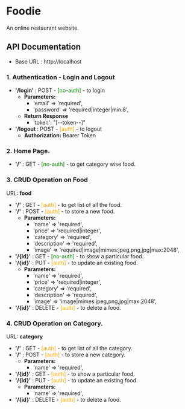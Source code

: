 
# Foodie
An online restaurant website.

## API Documentation

- Base URL : http://localhost

### 1. Authentication - Login and Logout

- **'/login'** : POST - <font color="green">[no-auth]</font> - to login
  - **Parameters:**
    - 'email' => 'required',
    - 'password' => 'required|integer|min:8',
  - **Return Response**
    - 'token': "[--token--]"
- **'/logout** : POST - <font color="orange">[auth]</font> - to logout
  - **Authorization:** Bearer Token

### 2. Home Page.
   
- **'/'** : GET - <font color="green">[no-auth]</font> - to get category wise food.

### 3. CRUD Operation on Food

URL: **food**
- **'/'** : GET - <font color="orange">[auth]</font> - to get list of all the food.
- **'/'** : POST - <font color="orange">[auth]</font> - to store a new food.
  - **Parameters:**
    - 'name' => 'required',
    - 'price' => 'required|integer',
    - 'category' => 'required',
    - 'description' => 'required',
    - 'image' => 'required|image|mimes:jpeg,png,jpg|max:2048',
- **'/{id}'** : GET - <font color="green">[no-auth]</font> - to show a particular food.
- **'/{id}'** : PUT - <font color="orange">[auth]</font> - to update an existing food.
  - **Parameters:**
      - 'name' => 'required',
      - 'price' => 'required|integer',
      - 'category' => 'required',
      - 'description' => 'required',
      - 'image' => 'image|mimes:jpeg,png,jpg|max:2048',
- **'/{id}'** : DELETE - <font color="orange">[auth]</font> - to delete a food.


### 4. CRUD Operation on Category.

URL: **category**
- **'/'** : GET - <font color="orange">[auth]</font> - to get list of all the category.
- **'/'** : POST - <font color="orange">[auth]</font> - to store a new category.
    - **Parameters:**
        - 'name' => 'required',
- **'/{id}'** : GET - <font color="orange">[auth]</font> - to show a particular food.
- **'/{id}'** : PUT - <font color="orange">[auth]</font> - to update an existing food.
    - **Parameters:**
        - 'name' => 'required',
- **'/{id}'** : DELETE - <font color="orange">[auth]</font> - to delete a food.

    
